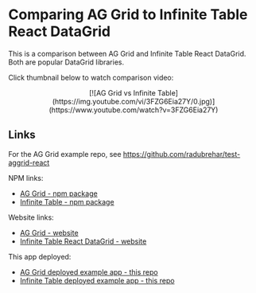 # Comparing AG Grid to Infinite Table React DataGrid

This is a comparison between AG Grid and Infinite Table React DataGrid. Both are popular DataGrid libraries.

Click thumbnail below to watch comparison video:

<div align="center">
[![AG Grid vs Infinite Table](https://img.youtube.com/vi/3FZG6Eia27Y/0.jpg)](https://www.youtube.com/watch?v=3FZG6Eia27Y)
</div>

## Links

For the AG Grid example repo, see https://github.com/radubrehar/test-aggrid-react

NPM links:

- [AG Grid - npm package](https://www.npmjs.com/package/ag-grid-enterprise)
- [Infinite Table - npm package](https://www.npmjs.com/package/@infinite-table/infinite-react)

Website links:
- [AG Grid - website](https://www.ag-grid.com/)
- [Infinite Table React DataGrid - website](https://infinite-table.com/)

This app deployed:
- [AG Grid deployed example app - this repo](https://perf-aggrid-react.netlify.app/)
- [Infinite Table deployed example app - this repo](https://perf-infinite-table.netlify.app/)